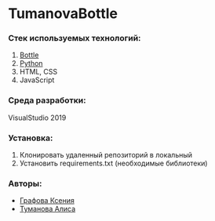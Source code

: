 # TumanovaBottle
### Стек используемых технологий:
1. [Bottle](https://bottlepy.org/docs/dev/)
2. [Python](https://www.python.org/)
3. HTML, CSS
4. JavaScript
### Среда разработки:
VisualStudio 2019
### Установка:
1. Клонировать удаленный репозиторий в локальный
2. Установить requirements.txt (необходимые библиотеки)
### Авторы:
* [Графова Ксения](https://github.com/Ksenia-gra)
* [Туманова Алиса](https://github.com/tumanovaalisa)
